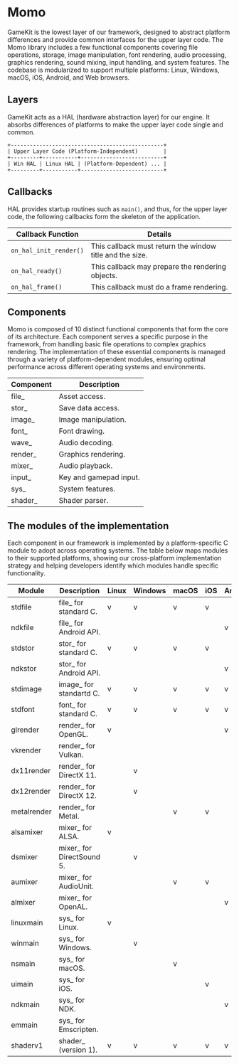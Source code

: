 Momo
====

GameKit is the lowest layer of our framework, designed to abstract
platform differences and provide common interfaces for the upper layer
code. The Momo library includes a few functional components covering
file operations, storage, image manipulation, font rendering, audio
processing, graphics rendering, sound mixing, input handling, and
system features. The codebase is modularized to support multiple
platforms: Linux, Windows, macOS, iOS, Android, and Web browsers.

## Layers

GameKit acts as a HAL (hardware abstraction layer) for our engine. It
absorbs differences of platforms to make the upper layer code single
and common.

```
+------------------------------------------------+
| Upper Layer Code (Platform-Independent)        |
+---------+-----------+--------------------------+
| Win HAL | Linux HAL | (Platform-Dependent) ... |
+---------+-----------+--------------------------+
```

## Callbacks

HAL provides startup routines such as `main()`, and thus, for the
upper layer code, the following callbacks form the skeleton of the
application.

| Callback Function | Details |
| --- | --- |
| `on_hal_init_render()` | This callback must return the window title and the size. |
| `on_hal_ready()`  | This callback may prepare the rendering objects. |
| `on_hal_frame()`  | This callback must do a frame rendering. |

## Components

Momo is composed of 10 distinct functional components that form the core of its architecture. Each component serves a specific purpose in the framework, from handling basic file operations to complex graphics rendering. The implementation of these essential components is managed through a variety of platform-dependent modules, ensuring optimal performance across different operating systems and environments.

|Component |Description                   |
|----------|------------------------------|
|file_     |Asset access.                 |
|stor_     |Save data access.             |
|image_    |Image manipulation.           |
|font_     |Font drawing.                 |
|wave_     |Audio decoding.               |
|render_   |Graphics rendering.           |
|mixer_    |Audio playback.               |
|input_    |Key and gamepad input.        |
|sys_      |System features.              |
|shader_   |Shader parser.                |

## The modules of the implementation

Each component in our framework is implemented by a platform-specific
C module to adopt across operating systems. The table below maps modules
to their supported platforms, showing our cross-platform
implementation strategy and helping developers identify which modules
handle specific functionality.

|Module     |Description                 |Linux  |Windows|macOS  |iOS    |Android|Web    |
|-----------|----------------------------|-------|-------|-------|-------|-------|-------|
|stdfile    |file_ for standard C.       |v      |v      |v      |v      |       |v      |
|ndkfile    |file_ for Android API.      |       |       |       |       |v      |       |
|stdstor    |stor_ for standard C.       |v      |v      |v      |v      |       |v      |
|ndkstor    |stor_ for Android API.      |       |       |       |       |v      |       |
|stdimage   |image_ for standartd C.     |v      |v      |v      |v      |v      |v      |
|stdfont    |font_ for standard C.       |v      |v      |v      |v      |v      |v      |
|glrender   |render_ for OpenGL.         |v      |       |       |       |v      |v      |
|vkrender   |render_ for Vulkan.         |       |       |       |       |       |       |
|dx11render |render_ for DirectX 11.     |       |v      |       |       |       |       |
|dx12render |render_ for DirectX 12.     |       |v      |       |       |       |       |
|metalrender|render_ for Metal.          |       |       |v      |v      |       |       |
|alsamixer  |mixer_ for ALSA.            |v      |       |       |       |       |       |
|dsmixer    |mixer_ for DirectSound 5.   |       |v      |       |       |       |       |
|aumixer    |mixer_ for AudioUnit.       |       |       |v      |v      |       |       |
|almixer    |mixer_ for OpenAL.          |       |       |       |       |v      |v      |
|linuxmain  |sys_ for Linux.             |v      |       |       |       |       |       |
|winmain    |sys_ for Windows.           |       |v      |       |       |       |       |
|nsmain     |sys_ for macOS.             |       |       |v      |       |       |       |
|uimain     |sys_ for iOS.               |       |       |       |v      |       |       |
|ndkmain    |sys_ for NDK.               |       |       |       |       |v      |       |
|emmain     |sys_ for Emscripten.        |       |       |       |       |       |v      |
|shaderv1   |shader_ (version 1).        |v      |v      |v      |v      |v      |v      |
